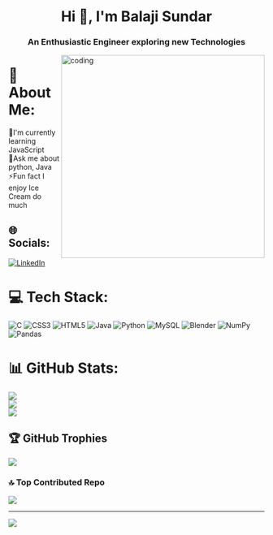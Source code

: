 <h1 align="center">Hi 👋, I'm Balaji Sundar</h1>
<h3 align="center">An Enthusiastic Engineer exploring new Technologies</h3>
<img align="right" width="400" alt="coding" src="https://www.sarvika.com/wp-content/uploads/2021/03/Backend-Developer-Python-GIF-Dribble.gif">

# 💫 About Me:
🌱I'm currently learning JavaScript<br>💬Ask me about python, Java<br>⚡Fun fact I enjoy Ice Cream do much


## 🌐 Socials:
[![LinkedIn](https://img.shields.io/badge/LinkedIn-%230077B5.svg?logo=linkedin&logoColor=white)](https://linkedin.com/in/balaji-sundar-s) 

# 💻 Tech Stack:
![C](https://img.shields.io/badge/c-%2300599C.svg?style=for-the-badge&logo=c&logoColor=white) ![CSS3](https://img.shields.io/badge/css3-%231572B6.svg?style=for-the-badge&logo=css3&logoColor=white) ![HTML5](https://img.shields.io/badge/html5-%23E34F26.svg?style=for-the-badge&logo=html5&logoColor=white) ![Java](https://img.shields.io/badge/java-%23ED8B00.svg?style=for-the-badge&logo=java&logoColor=white) ![Python](https://img.shields.io/badge/python-3670A0?style=for-the-badge&logo=python&logoColor=ffdd54) ![MySQL](https://img.shields.io/badge/mysql-%2300f.svg?style=for-the-badge&logo=mysql&logoColor=white) ![Blender](https://img.shields.io/badge/blender-%23F5792A.svg?style=for-the-badge&logo=blender&logoColor=white) ![NumPy](https://img.shields.io/badge/numpy-%23013243.svg?style=for-the-badge&logo=numpy&logoColor=white) ![Pandas](https://img.shields.io/badge/pandas-%23150458.svg?style=for-the-badge&logo=pandas&logoColor=white)
# 📊 GitHub Stats:
![](https://github-readme-stats.vercel.app/api?username=Balaji-Sundar-S&theme=radical&hide_border=true&include_all_commits=true&count_private=true)<br/>
![](https://github-readme-streak-stats.herokuapp.com/?user=Balaji-Sundar-S&theme=radical&hide_border=true)<br/>
![](https://github-readme-stats.vercel.app/api/top-langs/?username=Balaji-Sundar-S&theme=radical&hide_border=true&include_all_commits=true&count_private=true&layout=compact)

## 🏆 GitHub Trophies
![](https://github-profile-trophy.vercel.app/?username=Balaji-Sundar-S&theme=radical&no-frame=false&no-bg=false&margin-w=4)

### 🔝 Top Contributed Repo
![](https://github-contributor-stats.vercel.app/api?username=Balaji-Sundar-S&limit=5&theme=radical&combine_all_yearly_contributions=true)

---
[![](https://visitcount.itsvg.in/api?id=Balaji-Sundar-S&icon=4&color=0)](https://visitcount.itsvg.in)

<!-- Proudly created with GPRM ( https://gprm.itsvg.in ) -->
